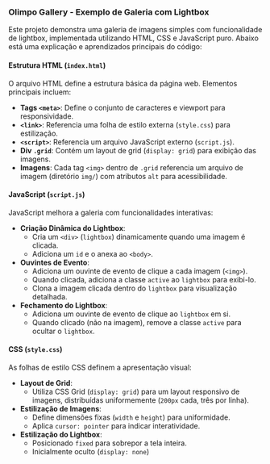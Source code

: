 ### Olimpo Gallery - Exemplo de Galeria com Lightbox

Este projeto demonstra uma galeria de imagens simples com funcionalidade de lightbox, implementada utilizando HTML, CSS e JavaScript puro. Abaixo está uma explicação e aprendizados principais do código:

#### Estrutura HTML (`index.html`)

O arquivo HTML define a estrutura básica da página web. Elementos principais incluem:
- **Tags `<meta>`**: Define o conjunto de caracteres e viewport para responsividade.
- **`<link>`**: Referencia uma folha de estilo externa (`style.css`) para estilização.
- **`<script>`**: Referencia um arquivo JavaScript externo (`script.js`).
- **Div `.grid`**: Contém um layout de grid (`display: grid`) para exibição das imagens.
- **Imagens**: Cada tag `<img>` dentro de `.grid` referencia um arquivo de imagem (diretório `img/`) com atributos `alt` para acessibilidade.

#### JavaScript (`script.js`)

JavaScript melhora a galeria com funcionalidades interativas:
- **Criação Dinâmica do Lightbox**:
  - Cria um `<div>` (`lightbox`) dinamicamente quando uma imagem é clicada.
  - Adiciona um `id` e o anexa ao `<body>`.
- **Ouvintes de Evento**:
  - Adiciona um ouvinte de evento de clique a cada imagem (`<img>`).
  - Quando clicada, adiciona a classe `active` ao `lightbox` para exibi-lo.
  - Clona a imagem clicada dentro do `lightbox` para visualização detalhada.
- **Fechamento do Lightbox**:
  - Adiciona um ouvinte de evento de clique ao `lightbox` em si.
  - Quando clicado (não na imagem), remove a classe `active` para ocultar o `lightbox`.

#### CSS (`style.css`)

As folhas de estilo CSS definem a apresentação visual:
- **Layout de Grid**:
  - Utiliza CSS Grid (`display: grid`) para um layout responsivo de imagens, distribuídas uniformemente (`200px` cada, três por linha).
- **Estilização de Imagens**:
  - Define dimensões fixas (`width` e `height`) para uniformidade.
  - Aplica `cursor: pointer` para indicar interatividade.
- **Estilização do Lightbox**:
  - Posicionado `fixed` para sobrepor a tela inteira.
  - Inicialmente oculto (`display: none`)
